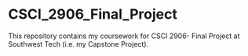 # CSCI_2906_Final_Project
This repository contains my coursework for CSCI 2906- Final Project at Southwest Tech (i.e. my Capstone Project).
